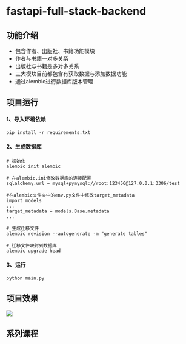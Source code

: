 # fastapi-full-stack-backend

## 功能介绍
- 包含作者、出版社、书籍功能模块
- 作者与书籍一对多关系
- 出版社与书籍是多对多关系
- 三大模块目前都包含有获取数据与添加数据功能
- 通过alembic进行数据库版本管理

## 项目运行
#### 1、导入环境依赖
```shell
pip install -r requirements.txt
```
#### 2、生成数据库
```shell
# 初始化
alembic init alembic

# 在alembic.ini修改数据库的连接配置
sqlalchemy.url = mysql+pymysql://root:123456@127.0.0.1:3306/test

#在alembic文件夹中的env.py文件中修改target_metadata
import models
...
target_metadata = models.Base.metadata
...

# 生成迁移文件
alembic revision --autogenerate -m "generate tables"

# 迁移文件映射到数据库
alembic upgrade head
```
#### 3、运行
```shell
python main.py
```

## 项目效果
![](https://blog.jianping.fun/github_project_picture/fastapi-full-stack-1.png)

## 系列课程







